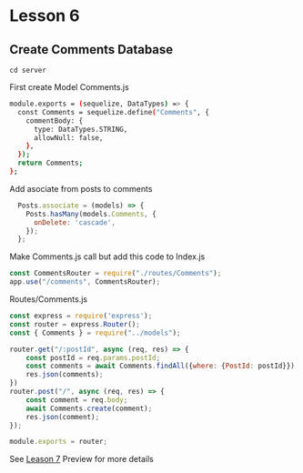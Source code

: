 # Lesson 6

## Create Comments Database

`cd server`

First create Model
Comments.js

```bash
module.exports = (sequelize, DataTypes) => {
  const Comments = sequelize.define("Comments", {
    commentBody: {
      type: DataTypes.STRING,
      allowNull: false,
    },
  });
  return Comments;
};
```

Add asociate from posts to comments

```javascript
  Posts.associate = (models) => {
    Posts.hasMany(models.Comments, {
      onDelete: 'cascade',
    });
  };
```

Make Comments.js call but add this code to Index.js

```javascript
const CommentsRouter = require("./routes/Comments");
app.use("/comments", CommentsRouter);
```

Routes/Comments.js

```javascript
const express = require('express');
const router = express.Router();
const { Comments } = require("../models");

router.get("/:postId", async (req, res) => {
    const postId = req.params.postId;
    const comments = await Comments.findAll({where: {PostId: postId}})
    res.json(comments);
})
router.post("/", async (req, res) => {
    const comment = req.body;
    await Comments.create(comment);
    res.json(comment);
});

module.exports = router;
```

See [Leason 7](https://lesson2.com) Preview for more details
